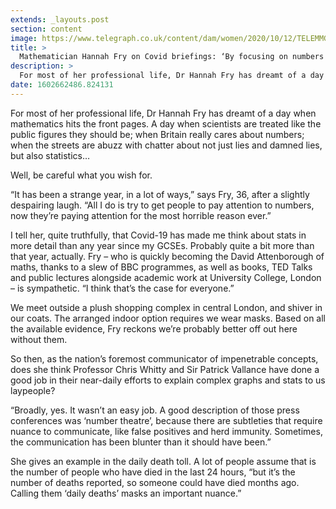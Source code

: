 ```yaml
--- 
extends: _layouts.post 
section: content 
image: https://www.telegraph.co.uk/content/dam/women/2020/10/12/TELEMMGLPICT000241422185_trans_NvBQzQNjv4BqXwMDgYfGZor1X6-CRVV9a4PIOM6t1F4PpBb4HjRR12w.jpeg?impolicy=logo-overlay 
title: > 
  Mathematician Hannah Fry on Covid briefings: ‘By focusing on numbers we can lose sight of people’ 
description: > 
  For most of her professional life, Dr Hannah Fry has dreamt of a day when mathematics hits the front pages.“It has been a strange year, in a lot of ways,” says Fry, 36, after a slightly despairing laugh.Probably quite a bit more than that year, actually.“I think that’s the case for everyone.”We meet outside a plush shopping complex in central London, and shiver in our coats.Based on all the available evidence, Fry reckons we’re probably better off out here without them. 
date: 1602662486.824131 
--- 
```

For most of her professional life, Dr Hannah Fry has dreamt of a day when mathematics hits the front pages. A day when scientists are treated like the public figures they should be; when Britain really cares about numbers; when the streets are abuzz with chatter about not just lies and damned lies, but also statistics…

Well, be careful what you wish for.

“It has been a strange year, in a lot of ways,” says Fry, 36, after a slightly despairing laugh. “All I do is try to get people to pay attention to numbers, now they’re paying attention for the most horrible reason ever.”

I tell her, quite truthfully, that Covid-19 has made me think about stats in more detail than any year since my GCSEs. Probably quite a bit more than that year, actually. Fry – who is quickly becoming the David Attenborough of maths, thanks to a slew of BBC programmes, as well as books, TED Talks and public lectures alongside academic work at University College, London – is sympathetic. “I think that’s the case for everyone.”

We meet outside a plush shopping complex in central London, and shiver in our coats. The arranged indoor option requires we wear masks. Based on all the available evidence, Fry reckons we’re probably better off out here without them.

So then, as the nation’s foremost communicator of impenetrable concepts, does she think Professor Chris Whitty and Sir Patrick Vallance have done a good job in their near-daily efforts to explain complex graphs and stats to us laypeople?

“Broadly, yes. It wasn’t an easy job. A good description of those press conferences was ‘number theatre’, because there are subtleties that require nuance to communicate, like false positives and herd immunity. Sometimes, the communication has been blunter than it should have been.”

She gives an example in the daily death toll. A lot of people assume that is the number of people who have died in the last 24 hours, “but it’s the number of deaths reported, so someone could have died months ago. Calling them ‘daily deaths’ masks an important nuance.”